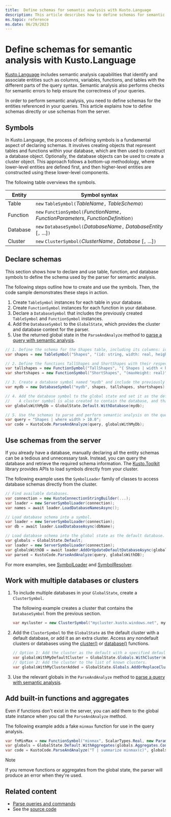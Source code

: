 ```yaml
---
title:  Define schemas for semantic analysis with Kusto.Language
description: This article describes how to define schemas for semantic analysis with the Kusto.Language library.
ms.topic: reference
ms.date: 06/29/2023
---
```


# Define schemas for semantic analysis with Kusto.Language

[Kusto.Language](https://www.nuget.org/packages/Microsoft.Azure.Kusto.Language/) includes semantic analysis capabilities that identify and associate entities such as columns, variables, functions, and tables with the different parts of the query syntax. Semantic analysis also performs checks for semantic errors to help ensure the correctness of your queries.

In order to perform semantic analysis, you need to define schemas for the entities referenced in your queries. This article explains how to define schemas directly or use schemas from the server.

## Symbols

In Kusto.Language, the process of defining symbols is a fundamental aspect of declaring schemas. It involves creating objects that represent tables and functions within your database, which are then used to construct a database object. Optionally, the database objects can be used to create a cluster object. This approach follows a bottom-up methodology, where lower-level entities are defined first, and then higher-level entities are constructed using these lower-level components.

The following table overviews the symbols.

|Entity|Symbol syntax|
|--|--|
|Table|`new` `TableSymbol(`*TableName*`,` *TableSchema*`)`|
|Function|`new` `FunctionSymbol(`*FunctionName*`,` *FunctionParameters*, *FunctionDefinition*`)`|
|Database|`new` `DatabaseSymbol(`*DatabaseName*`,` *DatabaseEntity* [`,` ...]`)`|
|Cluster|`new` `ClusterSymbol(`*ClusterName*`,` *Database* [`,` ...]`)`|

## Declare schemas

This section shows how to declare and use table, function, and database symbols to define the schema used by the parser for semantic analysis.

The following steps outline how to create and use the symbols. Then, the code sample demonstrates these steps in action.

1. Create `TableSymbol` instances for each table in your database.
1. Create `FunctionSymbol` instances for each function in your database.
1. Declare a `DatabaseSymbol` that includes the previously created `TableSymbol` and `FunctionSymbol` instances.
1. Add the `DatabaseSymbol` to the `GlobalState`, which provides the cluster and database context for the parser.
1. Use the returned global state in the `ParseAndAnalyze` method to [parse a query with semantic analysis](kusto-language-parse-queries.md#parse-a-query-with-semantic-analysis).

```csharp
// 1. Define the schema for the Shapes table, including its columns: id, width, and height.
var shapes = new TableSymbol("Shapes", "(id: string, width: real, height: real)");

// 2. Define the functions TallShapes and ShortShapes with their respective parameters and logic.
var tallshapes = new FunctionSymbol("TallShapes", "{ Shapes | width < height; }");
var shortshapes = new FunctionSymbol("ShortShapes", "(maxHeight: real)", "{ Shapes | height < maxHeight; }");

// 3. Create a database symbol named "mydb" and include the previously defined symbols.
var mydb = new DatabaseSymbol("mydb", shapes, tallshapes, shortshapes);

// 4. Add the database symbol to the global state and set it as the default database.
//    A cluster symbol is also created to contain the database, and that cluster is set as the default.
var globalsWithMyDb = GlobalState.Default.WithDatabase(mydb);

// 5. Use the schemas to parse and perform semantic analysis on the query.
var query = "Shapes | where width > 10.0";
var code = KustoCode.ParseAndAnalyze(query, globalsWithMyDb);
```

## Use schemas from the server

If you already have a database, manually declaring all the entity schemas can be a tedious and unnecessary task. Instead, you can query the database and retrieve the required schema information. The [Kusto.Toolkit](https://www.nuget.org/packages/Kusto.Toolkit/) library provides APIs to load symbols directly from your cluster.

The following example uses the `SymbolLoader` family of classes to access database schemas directly from the cluster.

```csharp
// Find available databases.
var connection = new KustoConnectionStringBuilder(...);
var loader = new ServerSymbolLoader(connection);
var names = await loader.LoadDatabaseNamesAsync();

// Load database schema into a symbol.
var loader = new ServerSymbolLoader(connection);
var db = await loader.LoadDatabaseAsync(dbName);

// Load database schema into the global state as the default database.
var globals = GlobalState.Default;
var loader = new ServerSymbolLoader(connection);
var globalsWithDB = await loader.AddOrUpdateDefaultDatabaseAsync(globals, dbName);
var parsed = KustoCode.ParseAndAnalyze(query, globalsWithDB);
```

For more examples, see [SymbolLoader](https://github.com/mattwar/Kusto.Toolkit/blob/master/src/Toolkit/docs/SymbolLoader.md) and [SymbolResolver](https://github.com/mattwar/Kusto.Toolkit/blob/master/src/Toolkit/docs/SymbolResolver.md).

## Work with multiple databases or clusters

1. To include multiple databases in your `GlobalState`, create a `ClusterSymbol`.

    The following example creates a cluster that contains the `DatabaseSymbol` from the previous section.

    ```csharp
    var mycluster = new ClusterSymbol("mycluster.kusto.windows.net", mydb);
    ```

1. Add the `ClusterSymbol` to the `GlobalState` as the default cluster with a default database, or add it as an extra cluster. Access any nondefault clusters or databases using the [cluster()](../../query/cluster-function.md) or [database()](../../query/database-function.md) functions.

    ```csharp
    // Option 1: Add the cluster as the default with a specified default database.
    var globalsWithMyDefaultCluster = GlobalState.Globals.WithCluster(mycluster).WithDatabase(mydb);
    // Option 2: Add the cluster to the list of known clusters.
    var globalsWithMyClusterAdded = GlobalState.Globals.AddOrReplaceCluster(mycluster);
    ```

1. Use the relevant globals in the `ParseAndAnalyze` method to [parse a query with semantic analysis](kusto-language-parse-queries.md#parse-a-query-with-semantic-analysis).

## Add built-in functions and aggregates

Even if functions don't exist in the server, you can add them to the global state instance when you call the `ParseAndAnalyze` method.

The following example adds a fake `minmax` function for use in the query analysis.

```csharp
var fnMinMax = new FunctionSymbol("minmax", ScalarTypes.Real, new Parameter("x", ScalarTypes.Real));
var globals = GlobalState.Default.WithAggregates(globals.Aggregates.Concat(new [] {fnMinMax}).ToArray());
var code = KustoCode.ParseAndAnalyze("T | summarize minmax(c)", globals);
```

> [!NOTE]
> If you remove functions or aggregates from the global state, the parser will produce an error when they're used.

## Related content

* [Parse queries and commands](kusto-language-parse-queries.md)
* See the [source code](https://github.com/microsoft/Kusto-Query-Language)
